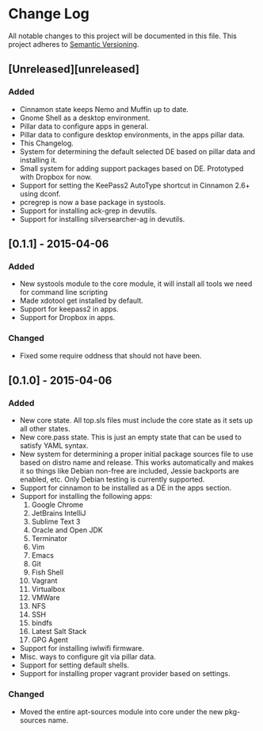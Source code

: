 # Change Log
All notable changes to this project will be documented in this file.
This project adheres to [Semantic Versioning](http://semver.org/).

## [Unreleased][unreleased]
### Added
- Cinnamon state keeps Nemo and Muffin up to date.
- Gnome Shell as a desktop environment.
- Pillar data to configure apps in general.
- Pillar data to configure desktop environments, in the apps pillar data.
- This Changelog.
- System for determining the default selected DE based on pillar data and
installing it.
- Small system for adding support packages based on DE. Prototyped with
Dropbox for now.
- Support for setting the KeePass2 AutoType shortcut in Cinnamon 2.6+
using dconf.
- pcregrep is now a base package in systools.
- Support for installing ack-grep in devutils.
- Support for installing silversearcher-ag in devutils.

## [0.1.1] - 2015-04-06
### Added
- New systools module to the core module, it will install all tools we need
for command line scripting
- Made xdotool get installed by default.
- Support for keepass2 in apps.
- Support for Dropbox in apps.

### Changed
- Fixed some require oddness that should not have been.

## [0.1.0] - 2015-04-06
### Added
- New core state. All top.sls files must include the core state as it sets up
all other states.
- New core.pass state. This is just an empty state that can be used to satisfy
YAML syntax.
- New system for determining a proper initial package sources file to use based
on distro name and release. This works automatically and makes it so things like Debian
non-free are included, Jessie backports are enabled, etc. Only Debian testing is currently
supported.
- Support for cinnamon to be installed as a DE in the apps section.
- Support for installing the following apps:
  1. Google Chrome
  2. JetBrains IntelliJ
  3. Sublime Text 3
  4. Oracle and Open JDK
  5. Terminator
  6. Vim
  7. Emacs
  8. Git
  9. Fish Shell
  10. Vagrant
  11. Virtualbox
  12. VMWare
  13. NFS
  14. SSH
  15. bindfs
  16. Latest Salt Stack
  17. GPG Agent
- Support for installing iwlwifi firmware.
- Misc. ways to configure git via pillar data.
- Support for setting default shells.
- Support for installing proper vagrant provider based on settings.

### Changed
- Moved the entire apt-sources module into core under the new pkg-sources name.
